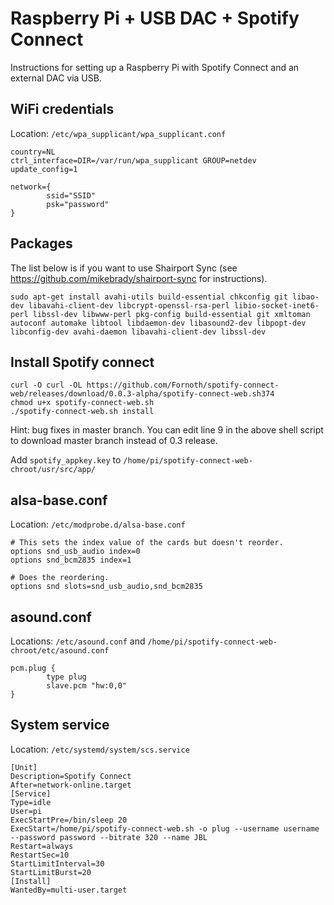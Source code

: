 # Raspberry Pi + USB DAC + Spotify Connect

Instructions for setting up a Raspberry Pi with Spotify Connect and an external DAC via USB.

## WiFi credentials

Location: `/etc/wpa_supplicant/wpa_supplicant.conf`

```
country=NL
ctrl_interface=DIR=/var/run/wpa_supplicant GROUP=netdev
update_config=1

network={
        ssid="SSID"
        psk="password"
}
```

## Packages

The list below is if you want to use Shairport Sync (see https://github.com/mikebrady/shairport-sync for instructions).

```
sudo apt-get install avahi-utils build-essential chkconfig git libao-dev libavahi-client-dev libcrypt-openssl-rsa-perl libio-socket-inet6-perl libssl-dev libwww-perl pkg-config build-essential git xmltoman autoconf automake libtool libdaemon-dev libasound2-dev libpopt-dev libconfig-dev avahi-daemon libavahi-client-dev libssl-dev
```

## Install Spotify connect

```
curl -O curl -OL https://github.com/Fornoth/spotify-connect-web/releases/download/0.0.3-alpha/spotify-connect-web.sh374
chmod u+x spotify-connect-web.sh
./spotify-connect-web.sh install
```

Hint: bug fixes in master branch. You can edit line 9 in the above shell script to download master branch instead of 0.3 release.

Add `spotify_appkey.key` to `/home/pi/spotify-connect-web-chroot/usr/src/app/`

## alsa-base.conf

Location: `/etc/modprobe.d/alsa-base.conf`

```
# This sets the index value of the cards but doesn't reorder.
options snd_usb_audio index=0
options snd_bcm2835 index=1

# Does the reordering.
options snd slots=snd_usb_audio,snd_bcm2835
```

## asound.conf
Locations: `/etc/asound.conf` and  `/home/pi/spotify-connect-web-chroot/etc/asound.conf`

```
pcm.plug {
        type plug
        slave.pcm "hw:0,0"
}
```

## System service
Location: `/etc/systemd/system/scs.service`

```
[Unit]
Description=Spotify Connect
After=network-online.target
[Service]
Type=idle
User=pi
ExecStartPre=/bin/sleep 20
ExecStart=/home/pi/spotify-connect-web.sh -o plug --username username --password password --bitrate 320 --name JBL
Restart=always
RestartSec=10
StartLimitInterval=30
StartLimitBurst=20
[Install]
WantedBy=multi-user.target
```
